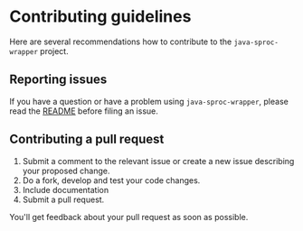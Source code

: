 # Contributing guidelines

Here are several recommendations how to contribute to the `java-sproc-wrapper` project. 

## Reporting issues

If you have a question or have a problem using `java-sproc-wrapper`, please read the [README](README.md) before filing an issue.

## Contributing a pull request

1. Submit a comment to the relevant issue or create a new issue describing your proposed change.
1. Do a fork, develop and test your code changes.
1. Include documentation
1. Submit a pull request.

You'll get feedback about your pull request as soon as possible.